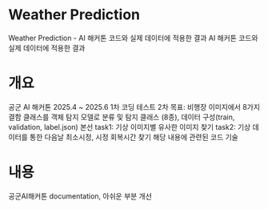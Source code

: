# Weather Prediction
Weather Prediction - AI 해커톤 코드와 실제 데이터에 적용한 결과 
AI 해커톤 코드와 실제 데이터에 적용한 결과

# 개요
공군 AI 해커톤 2025.4 ~ 2025.6
1차 코딩 테스트
2차 
목표: 비행장 이미지에서 8가지 결함 클래스를 객체 탐지 모델로 분류 및 탐지
클래스 (8종), 데이터 구성(train, validation, label.json)
본선
task1: 기상 이미지별 유사한 이미지 찾기
task2: 기상 데이터를 통한 다음날 최소시정, 시정 회복시간 찾기 해당 내용에 관련된 코드 기술

# 내용
공군AI해커톤 documentation, 아쉬운 부분 개선
